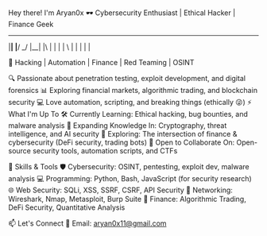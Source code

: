 Hey there! I'm Aryan0x
🕶️ Cybersecurity Enthusiast | Ethical Hacker | Finance Geek
____ ____ _   _ ____ _  _ 
|__| |__/  \_/  |__| |\ | 
|  | |  \   |   |  | | \| 
                          

🚀 Hacking | Automation | Finance | Red Teaming | OSINT

🔍 Passionate about penetration testing, exploit development, and digital forensics
📊 Exploring financial markets, algorithmic trading, and blockchain security
💻 Love automation, scripting, and breaking things (ethically 😜)
⚡ What I'm Up To
🛠 Currently Learning: Ethical hacking, bug bounties, and malware analysis
📖 Expanding Knowledge In: Cryptography, threat intelligence, and AI security
🔗 Exploring: The intersection of finance & cybersecurity (DeFi security, trading bots)
🤝 Open to Collaborate On: Open-source security tools, automation scripts, and CTFs

🔧 Skills & Tools
🛡️ Cybersecurity: OSINT, pentesting, exploit dev, malware analysis
💻 Programming: Python, Bash, JavaScript (for security research)
🌐 Web Security: SQLi, XSS, SSRF, CSRF, API Security
📡 Networking: Wireshark, Nmap, Metasploit, Burp Suite
🚀 Finance: Algorithmic Trading, DeFi Security, Quantitative Analysis

📫 Let's Connect
📩 Email: aryan0x11@gmail.com
